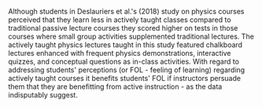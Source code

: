 
Although students in Deslauriers et al.'s (2018) study on physics courses perceived that they learn less in actively taught classes compared to traditional passive lecture courses they scored higher on tests in those courses where small group activities supplemented traditional lectures. The actively taught physics lectures taught in this study featured chalkboard lectures enhanced with frequent physics demonstrations, interactive quizzes, and conceptual questions as in-class activities. With regard to addressing students' perceptions (or FOL - feeling of learning) regarding actively taught courses it benefits students' FOL if instructors persuade them that they are benefitting from active instruction - as the data indisputably suggest.
